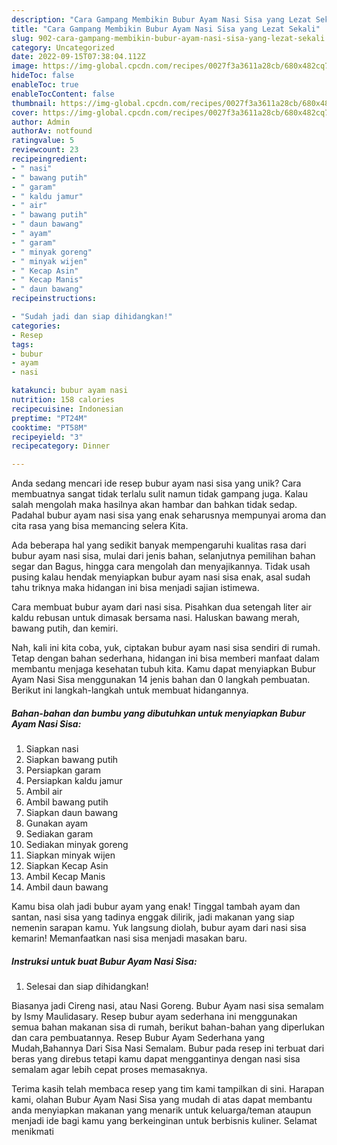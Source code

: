 ```yaml
---
description: "Cara Gampang Membikin Bubur Ayam Nasi Sisa yang Lezat Sekali"
title: "Cara Gampang Membikin Bubur Ayam Nasi Sisa yang Lezat Sekali"
slug: 902-cara-gampang-membikin-bubur-ayam-nasi-sisa-yang-lezat-sekali
category: Uncategorized
date: 2022-09-15T07:38:04.112Z
image: https://img-global.cpcdn.com/recipes/0027f3a3611a28cb/680x482cq70/bubur-ayam-nasi-sisa-foto-resep-utama.jpg
hideToc: false
enableToc: true
enableTocContent: false
thumbnail: https://img-global.cpcdn.com/recipes/0027f3a3611a28cb/680x482cq70/bubur-ayam-nasi-sisa-foto-resep-utama.jpg
cover: https://img-global.cpcdn.com/recipes/0027f3a3611a28cb/680x482cq70/bubur-ayam-nasi-sisa-foto-resep-utama.jpg
author: Admin
authorAv: notfound
ratingvalue: 5
reviewcount: 23
recipeingredient:
- " nasi"
- " bawang putih"
- " garam"
- " kaldu jamur"
- " air"
- " bawang putih"
- " daun bawang"
- " ayam"
- " garam"
- " minyak goreng"
- " minyak wijen"
- " Kecap Asin"
- " Kecap Manis"
- " daun bawang"
recipeinstructions:

- "Sudah jadi dan siap dihidangkan!"
categories:
- Resep
tags:
- bubur
- ayam
- nasi

katakunci: bubur ayam nasi 
nutrition: 158 calories
recipecuisine: Indonesian
preptime: "PT24M"
cooktime: "PT58M"
recipeyield: "3"
recipecategory: Dinner

---
```





Anda sedang mencari ide resep bubur ayam nasi sisa yang unik? Cara membuatnya sangat tidak terlalu sulit namun tidak gampang juga. Kalau salah mengolah maka hasilnya akan hambar dan bahkan tidak sedap. Padahal bubur ayam nasi sisa yang enak seharusnya mempunyai aroma dan cita rasa yang bisa memancing selera Kita.





Ada beberapa hal yang sedikit banyak mempengaruhi kualitas rasa dari bubur ayam nasi sisa, mulai dari jenis bahan, selanjutnya pemilihan bahan segar dan Bagus, hingga cara mengolah dan menyajikannya. Tidak usah pusing kalau hendak menyiapkan bubur ayam nasi sisa enak,      asal sudah tahu triknya maka hidangan ini bisa menjadi sajian istimewa.














Cara membuat bubur ayam dari nasi sisa. Pisahkan dua setengah liter air kaldu rebusan untuk dimasak bersama nasi. Haluskan bawang merah, bawang putih, dan kemiri.






Nah, kali ini kita coba, yuk, ciptakan bubur ayam nasi sisa sendiri di rumah. Tetap dengan bahan sederhana, hidangan ini bisa memberi manfaat dalam membantu menjaga kesehatan tubuh kita. Kamu dapat menyiapkan Bubur Ayam Nasi Sisa menggunakan 14 jenis bahan dan 0 langkah pembuatan. Berikut ini langkah-langkah untuk membuat hidangannya.

<!--inarticleads1-->

##### Bahan-bahan dan bumbu yang dibutuhkan untuk menyiapkan Bubur Ayam Nasi Sisa:

1. Siapkan  nasi
1. Siapkan  bawang putih
1. Persiapkan  garam
1. Persiapkan  kaldu jamur
1. Ambil  air
1. Ambil  bawang putih
1. Siapkan  daun bawang
1. Gunakan  ayam
1. Sediakan  garam
1. Sediakan  minyak goreng
1. Siapkan  minyak wijen
1. Siapkan  Kecap Asin
1. Ambil  Kecap Manis
1. Ambil  daun bawang


Kamu bisa olah jadi bubur ayam yang enak! Tinggal tambah ayam dan santan, nasi sisa yang tadinya enggak dilirik, jadi makanan yang siap nemenin sarapan kamu. Yuk langsung diolah, bubur ayam dari nasi sisa kemarin! Memanfaatkan nasi sisa menjadi masakan baru. 

<!--inarticleads2-->

##### Instruksi untuk buat Bubur Ayam Nasi Sisa:


1. Selesai dan siap dihidangkan!

Biasanya jadi Cireng nasi, atau Nasi Goreng. Bubur Ayam nasi sisa semalam by Ismy Maulidasary. Resep bubur ayam sederhana ini menggunakan semua bahan makanan sisa di rumah, berikut bahan-bahan yang diperlukan dan cara pembuatannya. Resep Bubur Ayam Sederhana yang Mudah,Bahannya Dari Sisa Nasi Semalam. Bubur pada resep ini terbuat dari beras yang direbus tetapi kamu dapat menggantinya dengan nasi sisa semalam agar lebih cepat proses memasaknya. 

Terima kasih telah membaca resep yang tim kami tampilkan di sini. Harapan kami, olahan Bubur Ayam Nasi Sisa yang mudah di atas dapat membantu anda menyiapkan makanan yang menarik untuk keluarga/teman ataupun menjadi ide bagi kamu yang berkeinginan untuk berbisnis kuliner. Selamat menikmati
